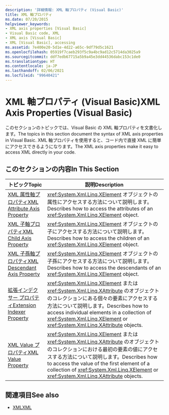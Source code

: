 ```yaml
---
description: '詳細情報: XML 軸プロパティ (Visual Basic)'
title: XML 軸プロパティ
ms.date: 07/20/2015
helpviewer_keywords:
- XML axis properties [Visual Basic]
- Visual Basic code, XML
- XML axis [Visual Basic]
- XML [Visual Basic], accessing
ms.assetid: 7e400e20-5d1e-4d22-a65c-9df79d5c1621
ms.openlocfilehash: 05919f7caeb293f5c9a4bc9ad12c5714da3025a9
ms.sourcegitcommit: ddf7edb67715a5b9a45e3dd44536dabc153c1de0
ms.translationtype: HT
ms.contentlocale: ja-JP
ms.lasthandoff: 02/06/2021
ms.locfileid: "99640421"
---
```

# <a name="xml-axis-properties-visual-basic"></a><span data-ttu-id="d9084-103">XML 軸プロパティ (Visual Basic)</span><span class="sxs-lookup"><span data-stu-id="d9084-103">XML Axis Properties (Visual Basic)</span></span>

<span data-ttu-id="d9084-104">このセクションのトピックでは、Visual Basic の XML 軸プロパティを文書化します。</span><span class="sxs-lookup"><span data-stu-id="d9084-104">The topics in this section document the syntax of XML axis properties in Visual Basic.</span></span> <span data-ttu-id="d9084-105">XML 軸プロパティを使用すると、コード内で直接 XML に簡単にアクセスできるようになります。</span><span class="sxs-lookup"><span data-stu-id="d9084-105">The XML axis properties make it easy to access XML directly in your code.</span></span>  
  
## <a name="in-this-section"></a><span data-ttu-id="d9084-106">このセクションの内容</span><span class="sxs-lookup"><span data-stu-id="d9084-106">In This Section</span></span>  
  
|<span data-ttu-id="d9084-107">トピック</span><span class="sxs-lookup"><span data-stu-id="d9084-107">Topic</span></span>|<span data-ttu-id="d9084-108">説明</span><span class="sxs-lookup"><span data-stu-id="d9084-108">Description</span></span>|  
|-----------|-----------------|  
|[<span data-ttu-id="d9084-109">XML 属性軸プロパティ</span><span class="sxs-lookup"><span data-stu-id="d9084-109">XML Attribute Axis Property</span></span>](xml-attribute-axis-property.md)|<span data-ttu-id="d9084-110"><xref:System.Xml.Linq.XElement> オブジェクトの属性にアクセスする方法について説明します。</span><span class="sxs-lookup"><span data-stu-id="d9084-110">Describes how to access the attributes of an <xref:System.Xml.Linq.XElement> object.</span></span>|  
|[<span data-ttu-id="d9084-111">XML 子軸プロパティ</span><span class="sxs-lookup"><span data-stu-id="d9084-111">XML Child Axis Property</span></span>](xml-child-axis-property.md)|<span data-ttu-id="d9084-112"><xref:System.Xml.Linq.XElement> オブジェクトの子にアクセスする方法について説明します。</span><span class="sxs-lookup"><span data-stu-id="d9084-112">Describes how to access the children of an <xref:System.Xml.Linq.XElement> object.</span></span>|  
|[<span data-ttu-id="d9084-113">XML 子孫軸プロパティ</span><span class="sxs-lookup"><span data-stu-id="d9084-113">XML Descendant Axis Property</span></span>](xml-descendant-axis-property.md)|<span data-ttu-id="d9084-114"><xref:System.Xml.Linq.XElement> オブジェクトの子孫にアクセスする方法について説明します。</span><span class="sxs-lookup"><span data-stu-id="d9084-114">Describes how to access the descendants of an <xref:System.Xml.Linq.XElement> object.</span></span>|  
|[<span data-ttu-id="d9084-115">拡張インデクサー プロパティ</span><span class="sxs-lookup"><span data-stu-id="d9084-115">Extension Indexer Property</span></span>](extension-indexer-property.md)|<span data-ttu-id="d9084-116"><xref:System.Xml.Linq.XElement> または <xref:System.Xml.Linq.XAttribute> のオブジェクトのコレクションにある個々の要素にアクセスする方法について説明します。</span><span class="sxs-lookup"><span data-stu-id="d9084-116">Describes how to access individual elements in a collection of <xref:System.Xml.Linq.XElement> or <xref:System.Xml.Linq.XAttribute> objects.</span></span>|  
|[<span data-ttu-id="d9084-117">XML Value プロパティ</span><span class="sxs-lookup"><span data-stu-id="d9084-117">XML Value Property</span></span>](xml-value-property.md)|<span data-ttu-id="d9084-118"><xref:System.Xml.Linq.XElement> または <xref:System.Xml.Linq.XAttribute> のオブジェクトのコレクションにおける最初の要素の値にアクセスする方法について説明します。</span><span class="sxs-lookup"><span data-stu-id="d9084-118">Describes how to access the value of the first element of a collection of <xref:System.Xml.Linq.XElement> or <xref:System.Xml.Linq.XAttribute> objects.</span></span>|  
  
## <a name="see-also"></a><span data-ttu-id="d9084-119">関連項目</span><span class="sxs-lookup"><span data-stu-id="d9084-119">See also</span></span>

- [<span data-ttu-id="d9084-120">XML</span><span class="sxs-lookup"><span data-stu-id="d9084-120">XML</span></span>](../../programming-guide/language-features/xml/index.md)

